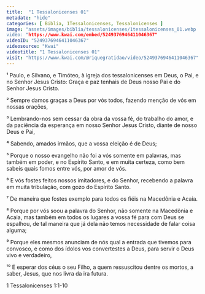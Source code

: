 ```yaml
---
title:  "1 Tessalonicenses 01"
metadate: "hide"
categories: [ Biblia, 1Tessalonicenses, Tessalonicenses ]
image: "assets/images/biblia/tessalonicenses/1tessalonicenses_01.webp
video: "https://www.kwai.com/embed/5249376946411046367"
videoID: "5249376946411046367"
videosource: "Kwai"
videotitle: "1 Tessalonicenses 01"
visit: "https://www.kwai.com/@riquegratidao/video/5249376946411046367"
---
```



¹ Paulo, e Silvano, e Timóteo, à igreja dos tessalonicenses em Deus, o Pai, e no Senhor Jesus Cristo: Graça e paz tenhais de Deus nosso Pai e do Senhor Jesus Cristo.

² Sempre damos graças a Deus por vós todos, fazendo menção de vós em nossas orações,

³ Lembrando-nos sem cessar da obra da vossa fé, do trabalho do amor, e da paciência da esperança em nosso Senhor Jesus Cristo, diante de nosso Deus e Pai,

⁴ Sabendo, amados irmãos, que a vossa eleição é de Deus;

⁵ Porque o nosso evangelho não foi a vós somente em palavras, mas também em poder, e no Espírito Santo, e em muita certeza, como bem sabeis quais fomos entre vós, por amor de vós.

⁶ E vós fostes feitos nossos imitadores, e do Senhor, recebendo a palavra em muita tribulação, com gozo do Espírito Santo.

⁷ De maneira que fostes exemplo para todos os fiéis na Macedônia e Acaia.

⁸ Porque por vós soou a palavra do Senhor, não somente na Macedônia e Acaia, mas também em todos os lugares a vossa fé para com Deus se espalhou, de tal maneira que já dela não temos necessidade de falar coisa alguma;

⁹ Porque eles mesmos anunciam de nós qual a entrada que tivemos para convosco, e como dos ídolos vos convertestes a Deus, para servir o Deus vivo e verdadeiro,

¹⁰ E esperar dos céus o seu Filho, a quem ressuscitou dentre os mortos, a saber, Jesus, que nos livra da ira futura. 



1 Tessalonicenses 1:1-10


